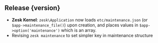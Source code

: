 ## Release {version}

- **Zesk Kernel**: `zesk\Application` now loads `etc/maintenance.json` (or `$app->maintenance_file()`) upon creation, and places values in `$app->option('maintenance')` which is an array.
- Revising `zesk maintenance` to set simpler key in maintenance structure

<!-- Generated automatically by release-zesk.sh, beware editing! -->
